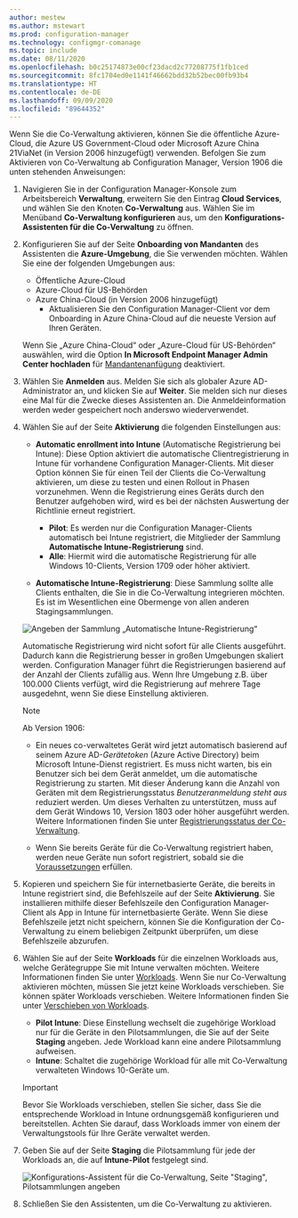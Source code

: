```yaml
---
author: mestew
ms.author: mstewart
ms.prod: configuration-manager
ms.technology: configmgr-comanage
ms.topic: include
ms.date: 08/11/2020
ms.openlocfilehash: b0c25174873e00cf23dacd2c77208775f1fb1ced
ms.sourcegitcommit: 8fc1704ed0e1141f46662bdd32b52bec00fb93b4
ms.translationtype: HT
ms.contentlocale: de-DE
ms.lasthandoff: 09/09/2020
ms.locfileid: "89644352"
---
```

<!--3555750 FKA 1357954 --Don't apply H2/H3 in this include file since they are context driven by article-->

Wenn Sie die Co-Verwaltung aktivieren, können Sie die öffentliche Azure-Cloud, die Azure US Government-Cloud oder Microsoft Azure China 21ViaNet (in Version 2006 hinzugefügt) verwenden. Befolgen Sie zum Aktivieren von Co-Verwaltung ab Configuration Manager, Version 1906 die unten stehenden Anweisungen:

1. Navigieren Sie in der Configuration Manager-Konsole zum Arbeitsbereich **Verwaltung**, erweitern Sie den Eintrag **Cloud Services**, und wählen Sie den Knoten **Co-Verwaltung** aus. Wählen Sie im Menüband **Co-Verwaltung konfigurieren** aus, um den **Konfigurations-Assistenten für die Co-Verwaltung** zu öffnen.

1. Konfigurieren Sie auf der Seite **Onboarding von Mandanten** des Assistenten die **Azure-Umgebung**, die Sie verwenden möchten. Wählen Sie eine der folgenden Umgebungen aus:

   - Öffentliche Azure-Cloud
   - Azure-Cloud für US-Behörden<!--4075452-->
   - Azure China-Cloud (in Version 2006 hinzugefügt)<!--7133238-->
      - Aktualisieren Sie den Configuration Manager-Client vor dem Onboarding in Azure China-Cloud auf die neueste Version auf Ihren Geräten. <!--7630213--> 

   Wenn Sie „Azure China-Cloud“ oder „Azure-Cloud für US-Behörden“ auswählen, wird die Option **In Microsoft Endpoint Manager Admin Center hochladen** für [Mandantenanfügung](../../tenant-attach/device-sync-actions.md) deaktiviert.

1. Wählen Sie **Anmelden** aus. Melden Sie sich als globaler Azure AD-Administrator an, und klicken Sie auf **Weiter**. Sie melden sich nur dieses eine Mal für die Zwecke dieses Assistenten an. Die Anmeldeinformation werden weder gespeichert noch anderswo wiederverwendet.

1. Wählen Sie auf der Seite **Aktivierung** die folgenden Einstellungen aus:

   - **Automatic enrollment into Intune** (Automatische Registrierung bei Intune): Diese Option aktiviert die automatische Clientregistrierung in Intune für vorhandene Configuration Manager-Clients. Mit dieser Option können Sie für einen Teil der Clients die Co-Verwaltung aktivieren, um diese zu testen und einen Rollout in Phasen vorzunehmen. Wenn die Registrierung eines Geräts durch den Benutzer aufgehoben wird, wird es bei der nächsten Auswertung der Richtlinie erneut registriert. <!--3330596-->

      - **Pilot**: Es werden nur die Configuration Manager-Clients automatisch bei Intune registriert, die Mitglieder der Sammlung **Automatische Intune-Registrierung** sind.
      - **Alle**: Hiermit wird die automatische Registrierung für alle Windows 10-Clients, Version 1709 oder höher aktiviert.

   - **Automatische Intune-Registrierung**: Diese Sammlung sollte alle Clients enthalten, die Sie in die Co-Verwaltung integrieren möchten. Es ist im Wesentlichen eine Obermenge von allen anderen Stagingsammlungen.

   ![Angeben der Sammlung „Automatische Intune-Registrierung“ ](../media/3555750-co-management-onboarding-enablement.png)
      
      Automatische Registrierung wird nicht sofort für alle Clients ausgeführt. Dadurch kann die Registrierung besser in großen Umgebungen skaliert werden. Configuration Manager führt die Registrierungen basierend auf der Anzahl der Clients zufällig aus. Wenn Ihre Umgebung z.B. über 100.000 Clients verfügt, wird die Registrierung auf mehrere Tage ausgedehnt, wenn Sie diese Einstellung aktivieren.<!--1358003-->

      > [!Note]  
      > Ab Version 1906:
      >
      > - Ein neues co-verwaltetes Gerät wird jetzt automatisch basierend auf seinem Azure AD-*Gerätetoken* (Azure Active Directory) beim Microsoft Intune-Dienst registriert. Es muss nicht warten, bis ein Benutzer sich bei dem Gerät anmeldet, um die automatische Registrierung zu starten. Mit dieser Änderung kann die Anzahl von Geräten mit dem Registrierungsstatus *Benutzeranmeldung steht aus* reduziert werden.<!-- 4454491 --> Um dieses Verhalten zu unterstützen, muss auf dem Gerät Windows 10, Version 1803 oder höher ausgeführt werden. Weitere Informationen finden Sie unter [Registrierungsstatus der Co-Verwaltung](../how-to-monitor.md#co-management-enrollment-status).
      >
      > - Wenn Sie bereits Geräte für die Co-Verwaltung registriert haben, werden neue Geräte nun sofort registriert, sobald sie die [Voraussetzungen](../overview.md#prerequisites) erfüllen.<!--4321130-->

1. Kopieren und speichern Sie für internetbasierte Geräte, die bereits in Intune registriert sind, die Befehlszeile auf der Seite **Aktivierung**. Sie installieren mithilfe dieser Befehlszeile den Configuration Manager-Client als App in Intune für internetbasierte Geräte. Wenn Sie diese Befehlszeile jetzt nicht speichern, können Sie die Konfiguration der Co-Verwaltung zu einem beliebigen Zeitpunkt überprüfen, um diese Befehlszeile abzurufen.

1. Wählen Sie auf der Seite **Workloads** für die einzelnen Workloads aus, welche Gerätegruppe Sie mit Intune verwalten möchten. Weitere Informationen finden Sie unter [Workloads](../workloads.md). Wenn Sie nur Co-Verwaltung aktivieren möchten, müssen Sie jetzt keine Workloads verschieben. Sie können später Workloads verschieben. Weitere Informationen finden Sie unter [Verschieben von Workloads](../how-to-switch-workloads.md).  

    - **Pilot Intune**: Diese Einstellung wechselt die zugehörige Workload nur für die Geräte in den Pilotsammlungen, die Sie auf der Seite **Staging** angeben. Jede Workload kann eine andere Pilotsammlung aufweisen.
    - **Intune**: Schaltet die zugehörige Workload für alle mit Co-Verwaltung verwalteten Windows 10-Geräte um.  

    > [!Important]
    > Bevor Sie Workloads verschieben, stellen Sie sicher, dass Sie die entsprechende Workload in Intune ordnungsgemäß konfigurieren und bereitstellen. Achten Sie darauf, dass Workloads immer von einem der Verwaltungstools für Ihre Geräte verwaltet werden.  

1. Geben Sie auf der Seite **Staging** die Pilotsammlung für jede der Workloads an, die auf **Intune-Pilot** festgelegt sind.

   ![Konfigurations-Assistent für die Co-Verwaltung, Seite "Staging", Pilotsammlungen angeben](../media/3555750-co-management-onboarding-staging.png)

1. Schließen Sie den Assistenten, um die Co-Verwaltung zu aktivieren.
